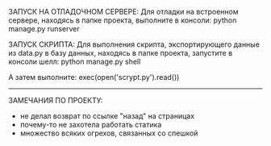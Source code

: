 
ЗАПУСК НА ОТЛАДОЧНОМ СЕРВЕРЕ:
Для отладки на встроенном сервере, находясь в папке проекта, выполните в консоли:
python manage.py runserver

ЗАПУСК СКРИПТА:
Для выполнения скрипта, экспортирующего данные из data.py в базу данных, 
находясь в папке проекта, запустите в консоли шелл:
python manage.py shell

А затем выполните:
exec(open('scrypt.py').read())

---
ЗАМЕЧАНИЯ ПО ПРОЕКТУ:
- не делал возврат по ссылке "назад" на страницах
- почему-то не захотела работать статика
- множество всяких огрехов, связанных со спешкой
